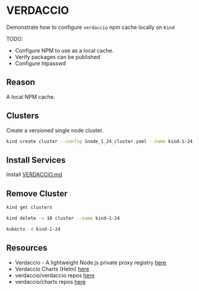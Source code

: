 # VERDACCIO

Demonstrate how to configure `verdaccio` npm cache locally on `Kind`  

TODO:

* Configure NPM to use as a local cache.
* Verify packages can be published
* Configure htpasswd

## Reason

A local NPM cache.  

## Clusters

Create a versioned single node cluster.  

```sh
kind create cluster --config 1node_1_24_cluster.yaml --name kind-1-24
```

## Install Services

Install [VERDACCIO.md](./VERDACCIO.md)  

## Remove Cluster

```sh
kind get clusters   

kind delete -v 10 cluster --name kind-1-24

kubectx -d kind-1-24
```

## Resources

* Verdaccio - A lightweight Node.js private proxy registry [here](https://verdaccio.org/)
* Verdaccio Charts (Helm) [here](https://charts.verdaccio.org/)
* verdaccio/verdaccio repos [here](https://github.com/verdaccio/verdaccio)
* verdaccio/charts repos [here](https://github.com/verdaccio/charts)
